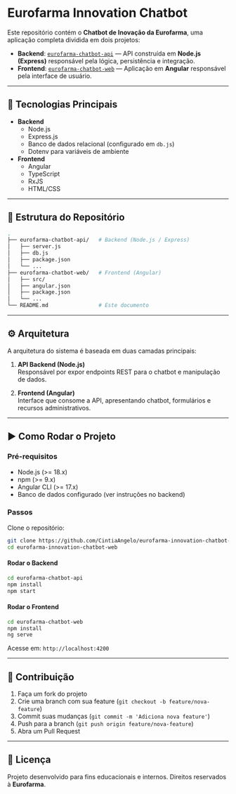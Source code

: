 # Eurofarma Innovation Chatbot

Este repositório contém o **Chatbot de Inovação da Eurofarma**, uma aplicação completa dividida em dois projetos:

- **Backend**: [`eurofarma-chatbot-api`](./eurofarma-chatbot-api) — API construída em **Node.js (Express)** responsável pela lógica, persistência e integração.
- **Frontend**: [`eurofarma-chatbot-web`](./eurofarma-chatbot-web) — Aplicação em **Angular** responsável pela interface de usuário.

---

## 🚀 Tecnologias Principais

- **Backend**
  - Node.js
  - Express.js
  - Banco de dados relacional (configurado em `db.js`)
  - Dotenv para variáveis de ambiente
- **Frontend**
  - Angular
  - TypeScript
  - RxJS
  - HTML/CSS

---

## 📂 Estrutura do Repositório

```bash
.
├── eurofarma-chatbot-api/   # Backend (Node.js / Express)
│   ├── server.js
│   ├── db.js
│   ├── package.json
│   └── ...
├── eurofarma-chatbot-web/   # Frontend (Angular)
│   ├── src/
│   ├── angular.json
│   ├── package.json
│   └── ...
└── README.md                # Este documento
```

---

## ⚙️ Arquitetura

A arquitetura do sistema é baseada em duas camadas principais:

1. **API Backend (Node.js)**  
   Responsável por expor endpoints REST para o chatbot e manipulação de dados.

2. **Frontend (Angular)**  
   Interface que consome a API, apresentando chatbot, formulários e recursos administrativos.

---

## ▶️ Como Rodar o Projeto

### Pré-requisitos
- Node.js (>= 18.x)
- npm (>= 9.x)
- Angular CLI (>= 17.x)
- Banco de dados configurado (ver instruções no backend)

### Passos

Clone o repositório:
```bash
git clone https://github.com/CintiaAngelo/eurofarma-innovation-chatbot-web.git
cd eurofarma-innovation-chatbot-web
```

#### Rodar o Backend
```bash
cd eurofarma-chatbot-api
npm install
npm start
```

#### Rodar o Frontend
```bash
cd eurofarma-chatbot-web
npm install
ng serve
```

Acesse em: `http://localhost:4200`

---

## 🤝 Contribuição

1. Faça um fork do projeto
2. Crie uma branch com sua feature (`git checkout -b feature/nova-feature`)
3. Commit suas mudanças (`git commit -m 'Adiciona nova feature'`)
4. Push para a branch (`git push origin feature/nova-feature`)
5. Abra um Pull Request

---

## 📜 Licença

Projeto desenvolvido para fins educacionais e internos. Direitos reservados à **Eurofarma**.

